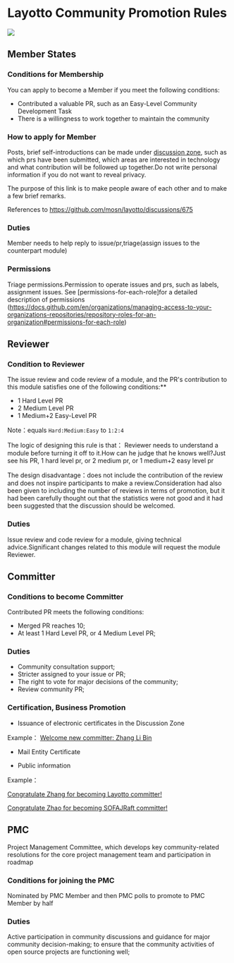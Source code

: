 # Layotto Community Promotion Rules

![](https://gw.alipaayobjects.com/mn/rms_95b965/afts/img/A*DpjGQQAAAAAAAAAAAAAAAAAAAAAAAAAAARQAQ)

## Member States

### Conditions for Membership

You can apply to become a Member if you meet the following conditions:

- Contributed a valuable PR, such as an Easy-Level Community Development Task
- There is a willingness to work together to maintain the community

### How to apply for Member

Posts, brief self-introductions can be made under [discussion zone](https://github.com/mosn/layotto/discussions), such as which prs have been submitted, which areas are interested in technology and what contribution will be followed up together.Do not write personal information if you do not want to reveal privacy.

The purpose of this link is to make people aware of each other and to make a few brief remarks.

References to https://github.com/mosn/layotto/discussions/675

### Duties

Member needs to help reply to issue/pr,triage(assign issues to the counterpart module)

### Permissions

Triage permissions.Permission to operate issues and prs, such as labels, assignment issues.
See [permissions-for-each-role]for a detailed description of permissions (https://docs.github.com/en/organizations/managing-access-to-your-organizations-repositories/repository-roles-for-an-organization#permissions-for-each-role)

## Reviewer

### Condition to Reviewer

The issue review and code review of a module, and the PR's contribution to this module satisfies one of the following conditions:\*\*

- 1 Hard Level PR
- 2 Medium Level PR
- 1 Medium+2 Easy-Level PR

Note：equals `Hard:Medium:Easy` to `1:2:4`

The logic of designing this rule is that： Reviewer needs to understand a module before turning it off to it.How can he judge that he knows well?Just see his PR, 1 hard level pr, or 2 medium pr, or 1 medium+2 easy level pr

The design disadvantage：does not include the contribution of the review and does not inspire participants to make a review.Consideration had also been given to including the number of reviews in terms of promotion, but it had been carefully thought out that the statistics were not good and it had been suggested that the discussion should be welcomed.

### Duties

Issue review and code review for a module, giving technical advice.Significant changes related to this module will request the module Reviewer.

## Committer

### Conditions to become Committer

Contributed PR meets the following conditions:

- Merged PR reaches 10;
- At least 1 Hard Level PR, or 4 Medium Level PR;

### Duties

- Community consultation support;
- Stricter assigned to your issue or PR;
- The right to vote for major decisions of the community;
- Review community PR;

### Certification, Business Promotion

- Issuance of electronic certificates in the Discussion Zone

Example： [Welcome new committer: Zhang Li Bin](https://github.com/mosn/layotto/discussions/352)

- Mail Entity Certificate

- Public information

Example：

[Congratulate Zhang for becoming Layotto committer!](https://mp.weixin.qq.com/s/no6mDymNEGxH3uoZbl1YTQ)

[Congratulate Zhao for becoming SOFAJRaft committer!](https://mp.weixin.qq.com/s/BKJ0bcaGBeYNErDhpjk42Q)

## PMC

Project Management Committee, which develops key community-related resolutions for the core project management team and participation in roadmap

### Conditions for joining the PMC

Nominated by PMC Member and then PMC polls to promote to PMC Member by half

### Duties

Active participation in community discussions and guidance for major community decision-making;
to ensure that the community activities of open source projects are functioning well;
